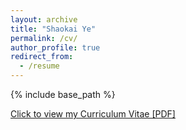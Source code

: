 ```yaml
---
layout: archive
title: "Shaokai Ye"
permalink: /cv/
author_profile: true
redirect_from:
  - /resume
---
```


{% include base_path %}

[Click to view my Curriculum Vitae [PDF]](https://yeshaokai.github.io/files/cv_shaokaiye.pdf)
<!-- <embed src="http://yeshaokai.github.io/files/cv_shaokaiye.pdf" width="650" height="1800" type='application/pdf'> -->

  



  

  

